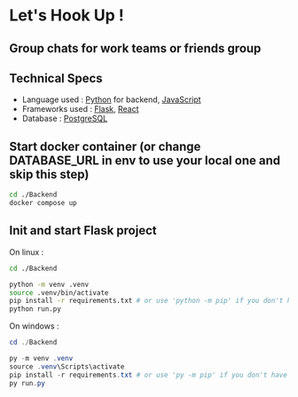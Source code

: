# Let's Hook Up !
## Group chats for work teams or friends group

## Technical Specs

- Language used : [Python](https://www.python.org/) for backend, [JavaScript](https://developer.mozilla.org/fr/docs/Web/JavaScript)
- Frameworks used : [Flask](https://flask.palletsprojects.com/en/stable/), [React](https://react.dev/)
- Database : [PostgreSQL](https://www.postgresql.org/)

## Start docker container (or change DATABASE_URL in env to use your local one and skip this step)

```sh
cd ./Backend
docker compose up
```

## Init and start Flask project

On linux :

```sh
cd ./Backend

python -m venv .venv
source .venv/bin/activate
pip install -r requirements.txt # or use 'python -m pip' if you don't have it installed globally
python run.py
```

On windows :

```powershell
cd ./Backend

py -m venv .venv
source .venv\Scripts\activate
pip install -r requirements.txt # or use 'py -m pip' if you don't have it installed globally
py run.py
```
